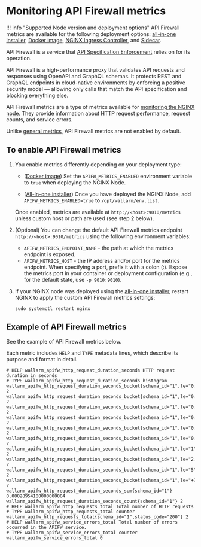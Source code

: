 [nginx-node-changelog]: ../updating-migrating/node-artifact-versions.md
[AIO]: ../installation/nginx/all-in-one.md
[inline]:  ../installation/nginx-native-node-internals.md#in-line
[docker]: ../admin-en/installation-docker-en.md
[IC]: ../admin-en/installation-kubernetes-en.md
[sidecar]: ../installation/kubernetes/sidecar-proxy/deployment.md
[nginx-node-metrics]:  ../admin-en/nginx-node-metrics.md
[api-spec-enforcement]: ../api-specification-enforcement/overview.md


# Monitoring API Firewall metrics

!!! info "Supported Node version and deployment options"
    API Firewall metrics are available for the following deployment options: [all-in-one installer][AIO], [Docker image][docker], [NGINX Ingress Controller][IC], and [Sidecar][sidecar].

API Firewall is a service that [API Specification Enforcement][api-spec-enforcement] relies on for its operation.

API Firewall is a high-performance proxy that validates API requests and responses using OpenAPI and GraphQL schemas. It protects REST and GraphQL endpoints in cloud-native environments by enforcing a positive security model — allowing only calls that match the API specification and blocking everything else.

API Firewall metrics are a type of metrics available for [monitoring the NGINX node][nginx-node-metrics]. They provide information about HTTP request performance, request counts, and service errors.

Unlike [general metrics][nginx-node-metrics], API Firewall metrics are not enabled by default.

## To enable API Firewall metrics

1. You enable metrics differently depending on your deployment type:

    * ([Docker image][docker]) Set the `APIFW_METRICS_ENABLED` environment variable to `true` when deploying the NGINX Node. 

    * ([All-in-one installer][AIO]) Once you have deployed the NGINX Node, add `APIFW_METRICS_ENABLED=true` to `/opt/wallarm/env.list`.

    Once enabled, metrics are available at `http://<host>:9010/metrics` unless custom host or path are used (see step 2 below).

2. (Optional) You can change the default API Firewall metrics endpoint `http://<host>:9010/metrics` using the following environment variables:

    * `APIFW_METRICS_ENDPOINT_NAME` - the path at which the metrics endpoint is exposed.
    * `APIFW_METRICS_HOST` - the IP address and/or port for the metrics endpoint. When specifying a port, prefix it with a colon (:).
    Expose the metrics port in your container or deployment configuration (e.g., for the default state, use `-p 9010:9010`).

3. If your NGINX node was deployed using the [all-in-one installer][AIO], restart NGINX to apply the custom API Firewall metrics settings:

    ```
    sudo systemctl restart nginx
    ```

## Example of API Firewall metrics

See the example of API Firewall metrics below.

Each metric includes `HELP` and `TYPE` metadata lines, which describe its purpose and format in detail.

```
# HELP wallarm_apifw_http_request_duration_seconds HTTP request duration in seconds
# TYPE wallarm_apifw_http_request_duration_seconds histogram
wallarm_apifw_http_request_duration_seconds_bucket{schema_id="1",le="0.001"} 2
wallarm_apifw_http_request_duration_seconds_bucket{schema_id="1",le="0.005"} 2
wallarm_apifw_http_request_duration_seconds_bucket{schema_id="1",le="0.025"} 2
wallarm_apifw_http_request_duration_seconds_bucket{schema_id="1",le="0.05"} 2
wallarm_apifw_http_request_duration_seconds_bucket{schema_id="1",le="0.25"} 2
wallarm_apifw_http_request_duration_seconds_bucket{schema_id="1",le="0.5"} 2
wallarm_apifw_http_request_duration_seconds_bucket{schema_id="1",le="1"} 2
wallarm_apifw_http_request_duration_seconds_bucket{schema_id="1",le="2.5"} 2
wallarm_apifw_http_request_duration_seconds_bucket{schema_id="1",le="5"} 2
wallarm_apifw_http_request_duration_seconds_bucket{schema_id="1",le="+Inf"} 2
wallarm_apifw_http_request_duration_seconds_sum{schema_id="1"} 0.00028954100000000004
wallarm_apifw_http_request_duration_seconds_count{schema_id="1"} 2
# HELP wallarm_apifw_http_requests_total Total number of HTTP requests
# TYPE wallarm_apifw_http_requests_total counter
wallarm_apifw_http_requests_total{schema_id="1",status_code="200"} 2
# HELP wallarm_apifw_service_errors_total Total number of errors occurred in the APIFW service.
# TYPE wallarm_apifw_service_errors_total counter
wallarm_apifw_service_errors_total 0
```
